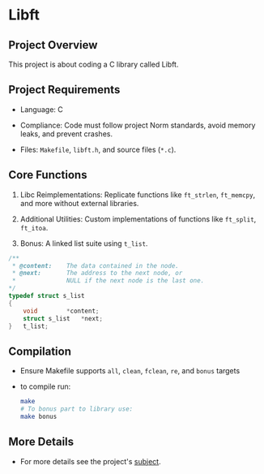 # Libft

## Project Overview
This project is about coding a C library called Libft.

## Project Requirements
- Language: C

- Compliance: Code must follow project Norm standards, avoid memory leaks, and prevent crashes.

- Files: `Makefile`, `libft.h`, and source files (`*.c`).

## Core Functions
1. Libc Reimplementations: Replicate functions like `ft_strlen`, `ft_memcpy`, and more without external libraries.

2. Additional Utilities: Custom implementations of functions like `ft_split`, `ft_itoa`.

3. Bonus: A linked list suite using `t_list`.
```c
/**
 * @content:	The data contained in the node.
 * @next:		The address to the next node, or
 *				NULL if the next node is the last one.
*/
typedef struct s_list
{
	void		*content;
	struct s_list	*next;
}	t_list;
```

## Compilation
- Ensure Makefile supports `all`, `clean`,  `fclean`, `re`, and `bonus` targets

- to compile run:
    ```bash
    make
    # To bonus part to library use:
    make bonus
    ```

## More Details
- For more details see the project's [subject](en.subject.pdf).
